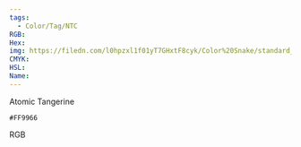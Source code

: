 ```yaml
---
tags:
  - Color/Tag/NTC
RGB:
Hex:
img: https://filedn.com/l0hpzxl1f01yT7GHxtF8cyk/Color%20Snake/standard_csv_to_svg/%23/FF9966.svg
CMYK:
HSL:
Name:
---
```

Atomic Tangerine
```palette
#FF9966
```
RGB
